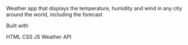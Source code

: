 Weather app that displays the temperature, humidity and wind in any city around the world, including the forecast

Built with

HTML
CSS
JS
Weather API
